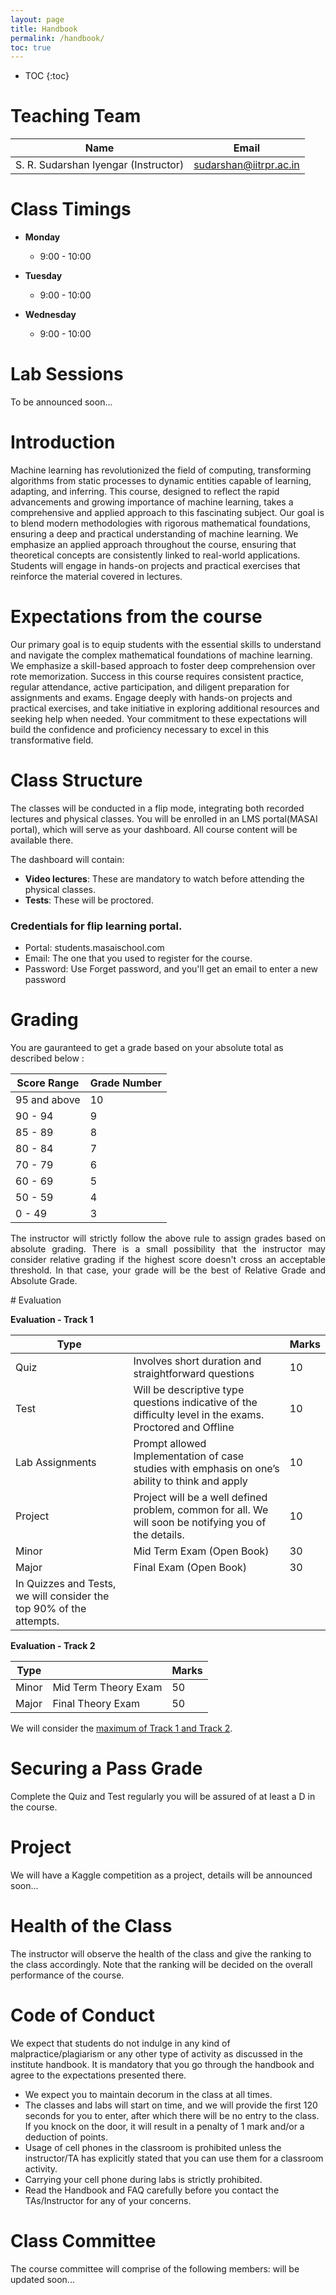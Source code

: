 ```yaml
---
layout: page
title: Handbook 
permalink: /handbook/
toc: true
---
```


* TOC
{:toc}


# Teaching Team

| Name                      | Email                     |
| -------------------------| -------------------------|
| S. R. Sudarshan Iyengar (Instructor)  | sudarshan@iitrpr.ac.in    |



# Class Timings

- **Monday**
  - 9:00 - 10:00

- **Tuesday**
  - 9:00 - 10:00

- **Wednesday**
  - 9:00 - 10:00

# Lab Sessions

To be announced soon...


# Introduction

<p style="text-align: justify;">

Machine learning has revolutionized the field of computing, transforming algorithms from static processes to dynamic entities capable of learning, adapting, and inferring. This course, designed to reflect the rapid advancements and growing importance of machine learning, takes a comprehensive and applied approach to this fascinating subject. Our goal is to blend modern methodologies with rigorous mathematical foundations, ensuring a deep and practical understanding of machine learning. We emphasize an applied approach throughout the course, ensuring that theoretical concepts are consistently linked to real-world applications. Students will engage in hands-on projects and practical exercises that reinforce the material covered in lectures.

</p>

# Expectations from the course

<p style="text-align: justify;">

Our primary goal is to equip students with the essential skills to understand and navigate the complex mathematical foundations of machine learning. We emphasize a skill-based approach to foster deep comprehension over rote memorization. Success in this course requires consistent practice, regular attendance, active participation, and diligent preparation for assignments and exams. Engage deeply with hands-on projects and practical exercises, and take initiative in exploring additional resources and seeking help when needed. Your commitment to these expectations will build the confidence and proficiency necessary to excel in this transformative field.
</p>


# Class Structure

The classes will be conducted in a flip mode, integrating both recorded lectures and physical classes. You will be enrolled in an LMS portal(MASAI portal), which will serve as your dashboard. All course content will be available there.

The dashboard will contain:

- **Video lectures**: These are mandatory to watch before attending the physical classes.
- **Tests**: These will be proctored.


### Credentials for flip learning portal. 
- Portal: students.masaischool.com
- Email: The one that you used to register for the course.
- Password: Use Forget password, and you'll get an email to enter a new password


# Grading

You are gauranteed to get a grade based on your absolute total as described below :

| Score Range  | Grade Number |
|--------------|--------------|
| 95 and above | 10           |
| 90 - 94      | 9            |
| 85 - 89      | 8            |
| 80 - 84      | 7            |
| 70 - 79      | 6            |
| 60 - 69      | 5            |
| 50 - 59      | 4            |
|  0 - 49      | 3            |

<p style="text-align: justify;">
The instructor will strictly follow the above rule to assign grades based on absolute grading. There is a small possibility that the instructor may consider relative grading if the highest score doesn't cross an acceptable threshold. In that case, your grade will be the best of Relative Grade and Absolute Grade. 
</p>
# Evaluation

**Evaluation - Track 1**

| Type |  |Marks|
|--|--|--|
|Quiz|Involves short duration and straightforward questions |10|
|Test|Will be descriptive type questions indicative of the difficulty level in the exams. Proctored and Offline|10|
|Lab Assignments|Prompt allowed Implementation of case studies with emphasis on one’s ability to think and apply|10|
|Project|Project will be a well defined problem, common for all. We will soon be notifying you of the details. |10|
|Minor|Mid Term Exam (Open Book)|30|
|Major|Final Exam (Open Book)|30|
|In Quizzes and Tests, we will consider the top 90% of the attempts. |||


**Evaluation - Track 2**

| Type  |                      | Marks |
| ----- | -------------------- | ----- |
| Minor | Mid Term Theory Exam | 50    |
| Major | Final Theory Exam    | 50    |

We will consider the <u>maximum of Track 1 and Track 2</u>.


# Securing a Pass Grade

Complete the Quiz and Test regularly you will be assured of at least a D in the course.

# Project

We will have a Kaggle competition as a project, details will be announced soon...


# Health of the Class
The instructor will observe the health of the class and give the ranking to the class accordingly. Note that the ranking will be decided on the overall performance of the course.



# Code of Conduct
We expect that students do not indulge in any kind of malpractice/plagiarism or any other type of activity as discussed in the institute handbook. It is mandatory that you go through the handbook and agree to the expectations presented there.

- We expect you to maintain decorum in the class at all times.
- The classes and labs will start on time, and we will provide the first 120 seconds for you to enter, after which there will be no entry to the class. If you knock on the door, it will result in a penalty of 1 mark and/or a deduction of points.
- Usage of cell phones in the classroom is prohibited unless the instructor/TA has explicitly stated that you can use them for a classroom activity.
- Carrying your cell phone during labs is strictly prohibited.
- Read the Handbook and FAQ carefully before you contact the TAs/Instructor for any of your concerns.


# Class Committee

The course committee will comprise of the following members:
will be updated soon...

<!--
| Name            | Email                          |
|-----------------|--------------------------------|
| Navneet (Chair) | 2023csb1137@iitrpr.ac.in       |
| Dhruv Yadav     | 2023csb1118@iitrpr.ac.in       |
| Sumit Singh     | 2023csb1166@iitrpr.ac.in       |
| Gitansh Bansal  | 2023mcb1294@iitrpr.ac.in       |
| Bhavika Sharma  | 2023mcb1290@iitrpr.ac.in       |
| Hartik Arora    | 2022csb1314@iitrpr.ac.in       |
-->

